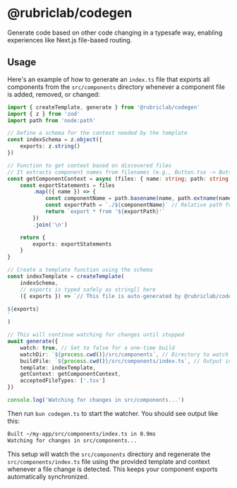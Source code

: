 # @rubriclab/codegen

Generate code based on other code changing in a typesafe way, enabling experiences like Next.js file-based routing.

## Usage

Here's an example of how to generate an `index.ts` file that exports all components from the `src/components` directory whenever a component file is added, removed, or changed:

```ts [codegen.ts]
import { createTemplate, generate } from '@rubriclab/codegen'
import { z } from 'zod'
import path from 'node:path'

// Define a schema for the context needed by the template
const indexSchema = z.object({
	exports: z.string()
})

// Function to get context based on discovered files
// It extracts component names from filenames (e.g., Button.tsx -> Button)
const getComponentContext = async (files: { name: string; path: string }[]) => {
	const exportStatements = files
		.map(({ name }) => {
			const componentName = path.basename(name, path.extname(name)) // Extract name without extension
			const exportPath = `./${componentName}` // Relative path for export
			return `export * from '${exportPath}'`
		})
		.join('\n')

	return {
		exports: exportStatements
	}
}

// Create a template function using the schema
const indexTemplate = createTemplate(
	indexSchema,
	// exports is typed safely as string[] here
	({ exports }) => `// This file is auto-generated by @rubriclab/codegen

${exports}
`
)

// This will continue watching for changes until stopped
await generate({
	watch: true, // Set to false for a one-time build
	watchDir: `${process.cwd()}/src/components`, // Directory to watch
	buildFile: `${process.cwd()}/src/components/index.ts`, // Output index file
	template: indexTemplate,
	getContext: getComponentContext,
	acceptedFileTypes: ['.tsx']
})

console.log('Watching for changes in src/components...')
```

Then run `bun codegen.ts` to start the watcher. You should see output like this:

```sh
Built ~/my-app/src/components/index.ts in 0.9ms
Watching for changes in src/components...
```

This setup will watch the `src/components` directory and regenerate the `src/components/index.ts` file using the provided template and context whenever a file change is detected. This keeps your component exports automatically synchronized.
